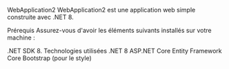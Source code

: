 WebApplication2
WebApplication2 est une application web simple construite avec .NET 8.

Prérequis
Assurez-vous d'avoir les éléments suivants installés sur votre machine :

.NET SDK 8.
Technologies utilisées
.NET 8
ASP.NET Core
Entity Framework Core
Bootstrap (pour le style)
